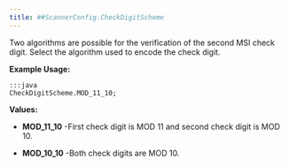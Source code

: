 ```yaml
---
title: ##ScannerConfig.CheckDigitScheme
---
```


Two algorithms are possible for the verification of the second MSI check
 digit. Select the algorithm used to encode the check digit.

 

**Example Usage:**
	
	:::java	
	CheckDigitScheme.MOD_11_10;


**Values:**

* **MOD_11_10** -First check digit is MOD 11 and second check digit is MOD 10.

* **MOD_10_10** -Both check digits are MOD 10.


